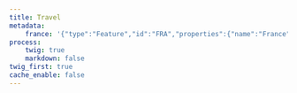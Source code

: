 ```yaml
---
title: Travel
metadata:
    france: '{"type":"Feature","id":"FRA","properties":{"name":"France","type":"Country"},"geometry":{"type":"MultiPolygon","coordinates":[[[[9.560016,42.152492],[9.229752,41.380007],[8.775723,41.583612],[8.544213,42.256517],[8.746009,42.628122],[9.390001,43.009985],[9.560016,42.152492]]],[[[3.588184,50.378992],[4.286023,49.907497],[4.799222,49.985373],[5.674052,49.529484],[5.897759,49.442667],[6.18632,49.463803],[6.65823,49.201958],[8.099279,49.017784],[7.593676,48.333019],[7.466759,47.620582],[7.192202,47.449766],[6.736571,47.541801],[6.768714,47.287708],[6.037389,46.725779],[6.022609,46.27299],[6.5001,46.429673],[6.843593,45.991147],[6.802355,45.70858],[7.096652,45.333099],[6.749955,45.028518],[7.007562,44.254767],[7.549596,44.127901],[7.435185,43.693845],[6.529245,43.128892],[4.556963,43.399651],[3.100411,43.075201],[2.985999,42.473015],[1.826793,42.343385],[0.701591,42.795734],[0.338047,42.579546],[-1.502771,43.034014],[-1.901351,43.422802],[-1.384225,44.02261],[-1.193798,46.014918],[-2.225724,47.064363],[-2.963276,47.570327],[-4.491555,47.954954],[-4.59235,48.68416],[-3.295814,48.901692],[-1.616511,48.644421],[-1.933494,49.776342],[-0.989469,49.347376],[1.338761,50.127173],[1.639001,50.946606],[2.513573,51.148506],[2.658422,50.796848],[3.123252,50.780363],[3.588184,50.378992]]]]}}'
process:
    twig: true
    markdown: false
twig_first: true
cache_enable: false
---
```


